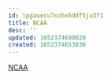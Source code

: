 ```yaml
---
id: lpgauecu7xzbx6ddf5ju3f1
title: NCAA
desc: ''
updated: 1652374698820
created: 1652374653830
---
```


[NCAA](https://en.wikipedia.org/wiki/National_Collegiate_Athletic_Association)